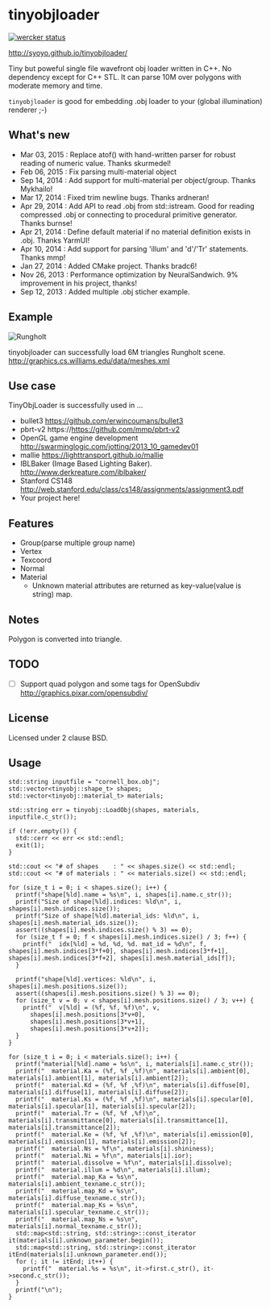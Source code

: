 tinyobjloader
=============

[![wercker status](https://app.wercker.com/status/495a3bac400212cdacdeb4dd9397bf4f/m "wercker status")](https://app.wercker.com/project/bykey/495a3bac400212cdacdeb4dd9397bf4f)

http://syoyo.github.io/tinyobjloader/

Tiny but poweful single file wavefront obj loader written in C++. No dependency except for C++ STL. It can parse 10M over polygons with moderate memory and time.

`tinyobjloader` is good for embedding .obj loader to your (global illumination) renderer ;-)


What's new
----------

* Mar 03, 2015 : Replace atof() with hand-written parser for robust reading of numeric value. Thanks skurmedel!
* Feb 06, 2015 : Fix parsing multi-material object
* Sep 14, 2014 : Add support for multi-material per object/group. Thanks Mykhailo!
* Mar 17, 2014 : Fixed trim newline bugs. Thanks ardneran!
* Apr 29, 2014 : Add API to read .obj from std::istream. Good for reading compressed .obj or connecting to procedural primitive generator. Thanks burnse!
* Apr 21, 2014 : Define default material if no material definition exists in .obj. Thanks YarmUI!
* Apr 10, 2014 : Add support for parsing 'illum' and 'd'/'Tr' statements. Thanks mmp!
* Jan 27, 2014 : Added CMake project. Thanks bradc6!
* Nov 26, 2013 : Performance optimization by NeuralSandwich. 9% improvement in his project, thanks!
* Sep 12, 2013 : Added multiple .obj sticher example.

Example
-------

![Rungholt](https://github.com/syoyo/tinyobjloader/blob/master/images/rungholt.jpg?raw=true)

tinyobjloader can successfully load 6M triangles Rungholt scene.
http://graphics.cs.williams.edu/data/meshes.xml

Use case
--------

TinyObjLoader is successfully used in ...

* bullet3 https://github.com/erwincoumans/bullet3
* pbrt-v2 https://https://github.com/mmp/pbrt-v2
* OpenGL game engine development http://swarminglogic.com/jotting/2013_10_gamedev01
* mallie https://lighttransport.github.io/mallie
* IBLBaker (Image Based Lighting Baker). http://www.derkreature.com/iblbaker/
* Stanford CS148 http://web.stanford.edu/class/cs148/assignments/assignment3.pdf
* Your project here!

Features
--------

* Group(parse multiple group name)
* Vertex
* Texcoord
* Normal
* Material
  * Unknown material attributes are returned as key-value(value is string) map.

Notes
-----

Polygon is converted into triangle.

TODO
----

- [ ] Support quad polygon and some tags for OpenSubdiv http://graphics.pixar.com/opensubdiv/

License
-------

Licensed under 2 clause BSD.

Usage
-----

    std::string inputfile = "cornell_box.obj";
    std::vector<tinyobj::shape_t> shapes;
    std::vector<tinyobj::material_t> materials;
  
    std::string err = tinyobj::LoadObj(shapes, materials, inputfile.c_str());
  
    if (!err.empty()) {
      std::cerr << err << std::endl;
      exit(1);
    }

    std::cout << "# of shapes    : " << shapes.size() << std::endl;
    std::cout << "# of materials : " << materials.size() << std::endl;
  
    for (size_t i = 0; i < shapes.size(); i++) {
      printf("shape[%ld].name = %s\n", i, shapes[i].name.c_str());
      printf("Size of shape[%ld].indices: %ld\n", i, shapes[i].mesh.indices.size());
      printf("Size of shape[%ld].material_ids: %ld\n", i, shapes[i].mesh.material_ids.size());
      assert((shapes[i].mesh.indices.size() % 3) == 0);
      for (size_t f = 0; f < shapes[i].mesh.indices.size() / 3; f++) {
        printf("  idx[%ld] = %d, %d, %d. mat_id = %d\n", f, shapes[i].mesh.indices[3*f+0], shapes[i].mesh.indices[3*f+1], shapes[i].mesh.indices[3*f+2], shapes[i].mesh.material_ids[f]);
      }

      printf("shape[%ld].vertices: %ld\n", i, shapes[i].mesh.positions.size());
      assert((shapes[i].mesh.positions.size() % 3) == 0);
      for (size_t v = 0; v < shapes[i].mesh.positions.size() / 3; v++) {
        printf("  v[%ld] = (%f, %f, %f)\n", v,
          shapes[i].mesh.positions[3*v+0],
          shapes[i].mesh.positions[3*v+1],
          shapes[i].mesh.positions[3*v+2]);
      }
    }

    for (size_t i = 0; i < materials.size(); i++) {
      printf("material[%ld].name = %s\n", i, materials[i].name.c_str());
      printf("  material.Ka = (%f, %f ,%f)\n", materials[i].ambient[0], materials[i].ambient[1], materials[i].ambient[2]);
      printf("  material.Kd = (%f, %f ,%f)\n", materials[i].diffuse[0], materials[i].diffuse[1], materials[i].diffuse[2]);
      printf("  material.Ks = (%f, %f ,%f)\n", materials[i].specular[0], materials[i].specular[1], materials[i].specular[2]);
      printf("  material.Tr = (%f, %f ,%f)\n", materials[i].transmittance[0], materials[i].transmittance[1], materials[i].transmittance[2]);
      printf("  material.Ke = (%f, %f ,%f)\n", materials[i].emission[0], materials[i].emission[1], materials[i].emission[2]);
      printf("  material.Ns = %f\n", materials[i].shininess);
      printf("  material.Ni = %f\n", materials[i].ior);
      printf("  material.dissolve = %f\n", materials[i].dissolve);
      printf("  material.illum = %d\n", materials[i].illum);
      printf("  material.map_Ka = %s\n", materials[i].ambient_texname.c_str());
      printf("  material.map_Kd = %s\n", materials[i].diffuse_texname.c_str());
      printf("  material.map_Ks = %s\n", materials[i].specular_texname.c_str());
      printf("  material.map_Ns = %s\n", materials[i].normal_texname.c_str());
      std::map<std::string, std::string>::const_iterator it(materials[i].unknown_parameter.begin());
      std::map<std::string, std::string>::const_iterator itEnd(materials[i].unknown_parameter.end());
      for (; it != itEnd; it++) {
        printf("  material.%s = %s\n", it->first.c_str(), it->second.c_str());
      }
      printf("\n");
    }
  
